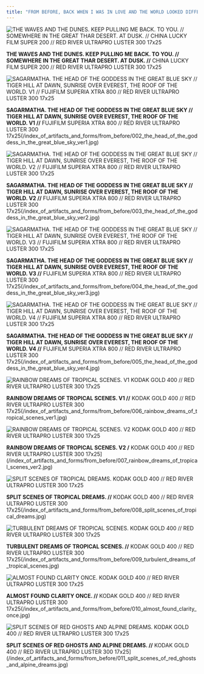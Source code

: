 ```yaml
---
title: "FROM BEFORE, BACK WHEN I WAS IN LOVE AND THE WORLD LOOKED DIFFERENT."
---
```


![THE WAVES AND THE DUNES. KEEP PULLING ME BACK. TO YOU. //
SOMEWHERE IN THE GREAT THAR DESERT. AT DUSK. //
CHINA LUCKY FILM SUPER 200 //
RED RIVER ULTRAPRO LUSTER 300 17x25](/index_of_artifacts_and_forms/from_before/001_the_waves_in_the_dunes_keep_pulling_me_back_to_you.jpg)

**THE WAVES AND THE DUNES. KEEP PULLING ME BACK. TO YOU. //**
**SOMEWHERE IN THE GREAT THAR DESERT. AT DUSK. //**
CHINA LUCKY FILM SUPER 200 //
RED RIVER ULTRAPRO LUSTER 300 17x25  

![SAGARMATHA. THE HEAD OF THE GODDESS IN THE GREAT BLUE SKY //
TIGER HILL AT DAWN, SUNRISE OVER EVEREST, THE ROOF OF THE WORLD. V1 //
FUJIFILM SUPERIA XTRA 800 //
RED RIVER ULTRAPRO LUSTER 300 17x25](/index_of_artifacts_and_forms/from_before/002_the_head_of_the_goddess_in_the_great_blue_sky_ver1.jpg)

**SAGARMATHA. THE HEAD OF THE GODDESS IN THE GREAT BLUE SKY //**
**TIGER HILL AT DAWN, SUNRISE OVER EVEREST, THE ROOF OF THE WORLD. V1 //**
FUJIFILM SUPERIA XTRA 800 //
RED RIVER ULTRAPRO LUSTER 300 17x25(/index_of_artifacts_and_forms/from_before/002_the_head_of_the_goddess_in_the_great_blue_sky_ver1.jpg)

![SAGARMATHA. THE HEAD OF THE GODDESS IN THE GREAT BLUE SKY //
TIGER HILL AT DAWN, SUNRISE OVER EVEREST, THE ROOF OF THE WORLD. V2 //
FUJIFILM SUPERIA XTRA 800 //
RED RIVER ULTRAPRO LUSTER 300 17x25](/index_of_artifacts_and_forms/from_before/003_the_head_of_the_goddess_in_the_great_blue_sky_ver2.jpg)

**SAGARMATHA. THE HEAD OF THE GODDESS IN THE GREAT BLUE SKY //**
**TIGER HILL AT DAWN, SUNRISE OVER EVEREST, THE ROOF OF THE WORLD. V2 //**
FUJIFILM SUPERIA XTRA 800 //
RED RIVER ULTRAPRO LUSTER 300 17x25(/index_of_artifacts_and_forms/from_before/003_the_head_of_the_goddess_in_the_great_blue_sky_ver2.jpg)

![SAGARMATHA. THE HEAD OF THE GODDESS IN THE GREAT BLUE SKY //
TIGER HILL AT DAWN, SUNRISE OVER EVEREST, THE ROOF OF THE WORLD. V3 //
FUJIFILM SUPERIA XTRA 800 //
RED RIVER ULTRAPRO LUSTER 300 17x25](/index_of_artifacts_and_forms/from_before/004_the_head_of_the_goddess_in_the_great_blue_sky_ver3.jpg)

**SAGARMATHA. THE HEAD OF THE GODDESS IN THE GREAT BLUE SKY //**
**TIGER HILL AT DAWN, SUNRISE OVER EVEREST, THE ROOF OF THE WORLD. V3 //**
FUJIFILM SUPERIA XTRA 800 //
RED RIVER ULTRAPRO LUSTER 300 17x25(/index_of_artifacts_and_forms/from_before/004_the_head_of_the_goddess_in_the_great_blue_sky_ver3.jpg)

![SAGARMATHA. THE HEAD OF THE GODDESS IN THE GREAT BLUE SKY //
TIGER HILL AT DAWN, SUNRISE OVER EVEREST, THE ROOF OF THE WORLD. V4 //
FUJIFILM SUPERIA XTRA 800 //
RED RIVER ULTRAPRO LUSTER 300 17x25](/index_of_artifacts_and_forms/from_before/005_the_head_of_the_goddess_in_the_great_blue_sky_ver4.jpg)

**SAGARMATHA. THE HEAD OF THE GODDESS IN THE GREAT BLUE SKY //**
**TIGER HILL AT DAWN, SUNRISE OVER EVEREST, THE ROOF OF THE WORLD. V4 //**
FUJIFILM SUPERIA XTRA 800 //
RED RIVER ULTRAPRO LUSTER 300 17x25(/index_of_artifacts_and_forms/from_before/005_the_head_of_the_goddess_in_the_great_blue_sky_ver4.jpg)

![RAINBOW DREAMS OF TROPICAL SCENES. V1
KODAK GOLD 400 //
RED RIVER ULTRAPRO LUSTER 300 17x25](/index_of_artifacts_and_forms/from_before/006_rainbow_dreams_of_tropical_scenes_ver1.jpg)

**RAINBOW DREAMS OF TROPICAL SCENES. V1 //**
KODAK GOLD 400 //
RED RIVER ULTRAPRO LUSTER 300 17x25(/index_of_artifacts_and_forms/from_before/006_rainbow_dreams_of_tropical_scenes_ver1.jpg)

![RAINBOW DREAMS OF TROPICAL SCENES. V2
KODAK GOLD 400 //
RED RIVER ULTRAPRO LUSTER 300 17x25](/index_of_artifacts_and_forms/from_before/007_rainbow_dreams_of_tropical_scenes_ver2.jpg)

**RAINBOW DREAMS OF TROPICAL SCENES. V2 /**
KODAK GOLD 400 //
RED RIVER ULTRAPRO LUSTER 300 17x25](/index_of_artifacts_and_forms/from_before/007_rainbow_dreams_of_tropical_scenes_ver2.jpg)

![SPLIT SCENES OF TROPICAL DREAMS.
KODAK GOLD 400 //
RED RIVER ULTRAPRO LUSTER 300 17x25](/index_of_artifacts_and_forms/from_before/008_split_scenes_of_tropical_dreams.jpg)

**SPLIT SCENES OF TROPICAL DREAMS. //**
KODAK GOLD 400 //
RED RIVER ULTRAPRO LUSTER 300 17x25(/index_of_artifacts_and_forms/from_before/008_split_scenes_of_tropical_dreams.jpg)

![TURBULENT DREAMS OF TROPICAL SCENES.
KODAK GOLD 400 //
RED RIVER ULTRAPRO LUSTER 300 17x25](/index_of_artifacts_and_forms/from_before/009_turbulent_dreams_of_tropical_scenes.jpg)

**TURBULENT DREAMS OF TROPICAL SCENES. //**
KODAK GOLD 400 //
RED RIVER ULTRAPRO LUSTER 300 17x25(/index_of_artifacts_and_forms/from_before/009_turbulent_dreams_of_tropical_scenes.jpg)

![ALMOST FOUND CLARITY ONCE.
KODAK GOLD 400 //
RED RIVER ULTRAPRO LUSTER 300 17x25](/index_of_artifacts_and_forms/from_before/010_almost_found_clarity_once.jpg)

**ALMOST FOUND CLARITY ONCE. //**
KODAK GOLD 400 //
RED RIVER ULTRAPRO LUSTER 300 17x25(/index_of_artifacts_and_forms/from_before/010_almost_found_clarity_once.jpg)

![SPLIT SCENES OF RED GHOSTS AND ALPINE DREAMS.
KODAK GOLD 400 //
RED RIVER ULTRAPRO LUSTER 300 17x25](/index_of_artifacts_and_forms/from_before/011_split_scenes_of_red_ghosts_and_alpine_dreams.jpg)

**SPLIT SCENES OF RED GHOSTS AND ALPINE DREAMS. //**
KODAK GOLD 400 //
RED RIVER ULTRAPRO LUSTER 300 17x25](/index_of_artifacts_and_forms/from_before/011_split_scenes_of_red_ghosts_and_alpine_dreams.jpg)